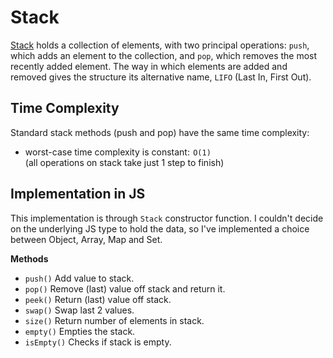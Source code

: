 # Stack

[Stack](https://en.wikipedia.org/wiki/Stack_(abstract_data_type) "wikipedia:stack") holds a collection of elements, with two principal operations: `push`, which adds an element to the collection, and `pop`, which removes the most recently added element. The way in which elements are added and removed gives the structure its alternative name, `LIFO` (Last In, First Out).


## Time Complexity

Standard stack methods (push and pop) have the same time complexity:   
- worst-case time complexity is constant:  `O(1)`   
  (all operations on stack take just 1 step to finish)


## Implementation in JS

This implementation is through `Stack` constructor function. I couldn't decide on the underlying JS type to hold the data, so I've implemented a choice between Object, Array, Map and Set.


**Methods**  
- `push()`    Add value to stack.
- `pop()`     Remove (last) value off stack and return it.
- `peek()`    Return (last) value off stack.
- `swap()`    Swap last 2 values.
- `size()`    Return number of elements in stack.
- `empty()`   Empties the stack.
- `isEmpty()` Checks if stack is empty.